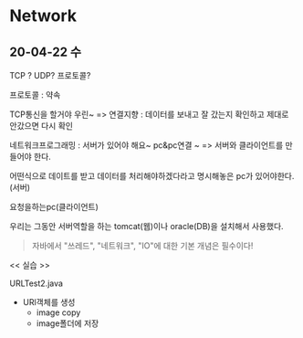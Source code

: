 # Network

## 20-04-22 수

TCP ? UDP? 프로토콜?

프로토콜 : 약속

TCP통신을 할거야 우린~ => 연결지향 : 데이터를 보내고 잘 갔는지 확인하고 제대로 안갔으면 다시 확인

네트워크프로그래밍 : 서버가 있어야 해요~  pc&pc연결 ~ => 서버와 클라이언트를 만들어야 한다.

어떤식으로 데이트를 받고 데이터를 처리해야하겠다라고 명시해놓은 pc가 있어야한다.(서버)

요청을하는pc(클라이언트)

우리는 그동안 서버역할을 하는 tomcat(웹)이나 oracle(DB)을 설치해서 사용했다.

> 자바에서 "쓰레드", "네트워크", "IO"에 대한 기본 개념은 필수이다!



  << 실습 >>

URLTest2.java

- URl객체를 생성
  - image copy
  - image폴더에 저장



